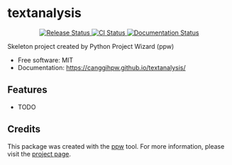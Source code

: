 # textanalysis


<p align="center">
<a href="https://pypi.python.org/pypi/textanalysis">
    <img src="https://img.shields.io/pypi/v/textanalysis.svg"
        alt = "Release Status">
</a>

<a href="https://github.com/canggihpw/textanalysis/actions">
    <img src="https://github.com/canggihpw/textanalysis/actions/workflows/main.yml/badge.svg?branch=release" alt="CI Status">
</a>

<a href="https://canggihpw.github.io/textanalysis/">
    <img src="https://img.shields.io/website/https/canggihpw.github.io/textanalysis/index.html.svg?label=docs&down_message=unavailable&up_message=available" alt="Documentation Status">
</a>

</p>


Skeleton project created by Python Project Wizard (ppw)


* Free software: MIT
* Documentation: <https://canggihpw.github.io/textanalysis/>


## Features

* TODO

## Credits

This package was created with the [ppw](https://zillionare.github.io/python-project-wizard) tool. For more information, please visit the [project page](https://zillionare.github.io/python-project-wizard/).
